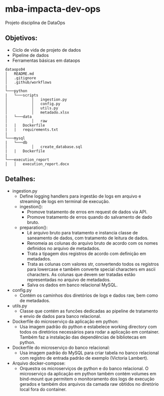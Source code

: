 # mba-impacta-dev-ops

Projeto disciplina de DataOps


## **Objetivos**:
- Ciclo de vida de projeto de dados
- Pipeline de dados
- Ferramentas básicas em dataops

```
dataops04
│   README.md
│   .gitignore
│   .github/workflows
|
└───python
|   └───scripts
│           │   ingestion.py
│           │   config.py
│           │   utils.py
│           │   metadado.xlsx
|   └───data
│           │   raw
|   |   Dockerfile
|   |   requirements.txt
|
└───mysql
|   └───db
│           │   create_database.sql
|   |   Dockerfile
|
└───execution_report
│   │   execution_report.docx
```

## **Detalhes**:
- ingestion.py
    - Define logging handlers para ingestão de logs em arquivo e streaming
    de logs em terminal de execução.
    - ingestion():
        - Promove tratamento de erros em request de dados via API.
        - Promove tratamento de erros quando do salvamento de dado bruto.
    - preparation():
        - Lê arquivo bruto para tratamento e instancia classe de saneamento de 
        dados, com tratamento de leitura de dados.
        - Renomeia as colunas do arquivo bruto de acordo com os nomes definidos 
        no arquivo de metadados.
        - Trata a tipagem dos registros de acordo com definição em metadados. 
        - Trata as colunas com valores str, convertendo todos os registros para
        lowercase e também converte special characters em ascii characters. 
        As colunas que devem ser tratadas estão representadas no arquivo de 
        metadados.
        - Salva os dados em banco relacional MySQL.
- config.py
    - Contém os caminhos dos diretórios de logs e dados raw, bem como de 
    metadados.
- utils.py
    - Classe que contém as funcões dedicadas ao pipeline de tratamento e 
    envio de dados para banco relacional.
- Dockerfile do microserviço da aplicação em python:
    - Usa imagem padrão do python e estabelece working directory com 
    todos os diretórios necessários para rodar a aplicação em container. Também
    faz a instalação das dependências de bibliotecas em python.
- Dockerfile do microserviço do banco relacional:
    - Usa imagem padrão do MySQL para criar tabela no banco relacional com 
    registro de entrada padrão de exemplo (Victoria Lambert).
- Arquivo docker-compose:
    - Orquestra os microserviços de python e do banco relacional. O 
    microserviço da aplicação em python também contém volumes em bind-mount 
    que permitem o monitoramento dos logs de execução gerados e também dos 
    arquivos da camada raw obtidos no diretório local fora do container.